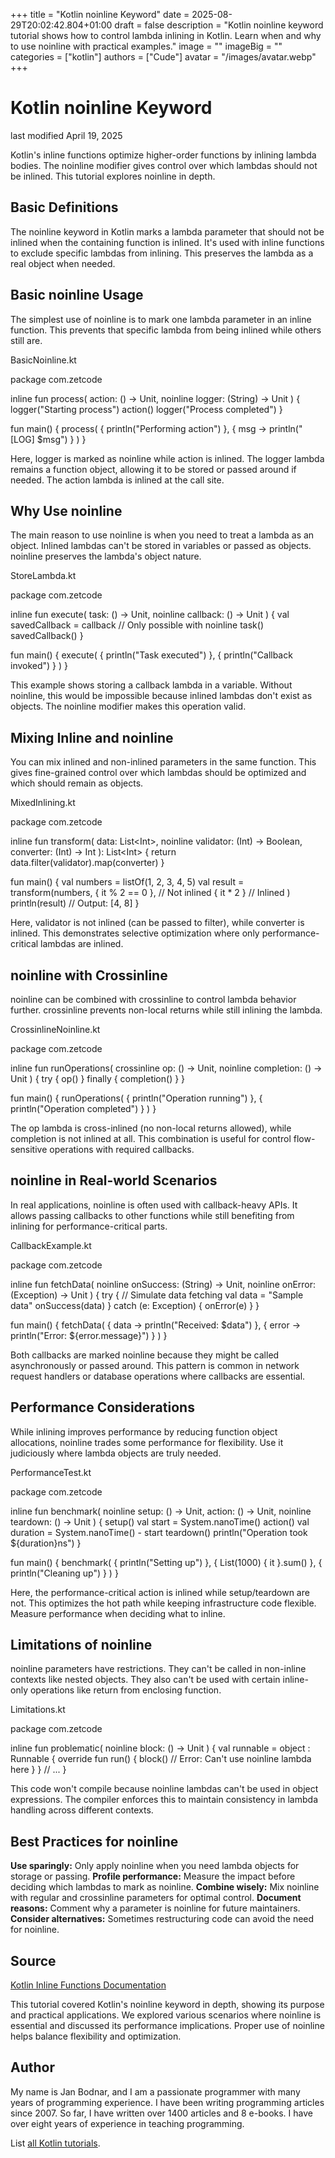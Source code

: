 +++
title = "Kotlin noinline Keyword"
date = 2025-08-29T20:02:42.804+01:00
draft = false
description = "Kotlin noinline keyword tutorial shows how to control lambda inlining in Kotlin. Learn when and why to use noinline with practical examples."
image = ""
imageBig = ""
categories = ["kotlin"]
authors = ["Cude"]
avatar = "/images/avatar.webp"
+++

# Kotlin noinline Keyword

last modified April 19, 2025

Kotlin's inline functions optimize higher-order functions by inlining lambda
bodies. The noinline modifier gives control over which lambdas
should not be inlined. This tutorial explores noinline in depth.

## Basic Definitions

The noinline keyword in Kotlin marks a lambda parameter that should
not be inlined when the containing function is inlined. It's used with inline
functions to exclude specific lambdas from inlining. This preserves the lambda
as a real object when needed.

## Basic noinline Usage

The simplest use of noinline is to mark one lambda parameter in an
inline function. This prevents that specific lambda from being inlined while
others still are.

BasicNoinline.kt
  

package com.zetcode

inline fun process(
    action: () -&gt; Unit,
    noinline logger: (String) -&gt; Unit
) {
    logger("Starting process")
    action()
    logger("Process completed")
}

fun main() {
    process(
        { println("Performing action") },
        { msg -&gt; println("[LOG] $msg") }
    )
}

Here, logger is marked as noinline while action
is inlined. The logger lambda remains a function object, allowing it to be stored
or passed around if needed. The action lambda is inlined at the call site.

## Why Use noinline

The main reason to use noinline is when you need to treat a lambda
as an object. Inlined lambdas can't be stored in variables or passed as objects.
noinline preserves the lambda's object nature.

StoreLambda.kt
  

package com.zetcode

inline fun execute(
    task: () -&gt; Unit,
    noinline callback: () -&gt; Unit
) {
    val savedCallback = callback // Only possible with noinline
    task()
    savedCallback()
}

fun main() {
    execute(
        { println("Task executed") },
        { println("Callback invoked") }
    )
}

This example shows storing a callback lambda in a variable. Without
noinline, this would be impossible because inlined lambdas don't
exist as objects. The noinline modifier makes this operation valid.

## Mixing Inline and noinline

You can mix inlined and non-inlined parameters in the same function. This gives
fine-grained control over which lambdas should be optimized and which should
remain as objects.

MixedInlining.kt
  

package com.zetcode

inline fun transform(
    data: List&lt;Int&gt;,
    noinline validator: (Int) -&gt; Boolean,
    converter: (Int) -&gt; Int
): List&lt;Int&gt; {
    return data.filter(validator).map(converter)
}

fun main() {
    val numbers = listOf(1, 2, 3, 4, 5)
    val result = transform(numbers,
        { it % 2 == 0 }, // Not inlined
        { it * 2 }       // Inlined
    )
    println(result) // Output: [4, 8]
}

Here, validator is not inlined (can be passed to filter),
while converter is inlined. This demonstrates selective optimization
where only performance-critical lambdas are inlined.

## noinline with Crossinline

noinline can be combined with crossinline to control
lambda behavior further. crossinline prevents non-local returns
while still inlining the lambda.

CrossinlineNoinline.kt
  

package com.zetcode

inline fun runOperations(
    crossinline op: () -&gt; Unit,
    noinline completion: () -&gt; Unit
) {
    try {
        op()
    } finally {
        completion()
    }
}

fun main() {
    runOperations(
        { println("Operation running") },
        { println("Operation completed") }
    )
}

The op lambda is cross-inlined (no non-local returns allowed), while
completion is not inlined at all. This combination is useful for
control flow-sensitive operations with required callbacks.

## noinline in Real-world Scenarios

In real applications, noinline is often used with callback-heavy
APIs. It allows passing callbacks to other functions while still benefiting from
inlining for performance-critical parts.

CallbackExample.kt
  

package com.zetcode

inline fun fetchData(
    noinline onSuccess: (String) -&gt; Unit,
    noinline onError: (Exception) -&gt; Unit
) {
    try {
        // Simulate data fetching
        val data = "Sample data"
        onSuccess(data)
    } catch (e: Exception) {
        onError(e)
    }
}

fun main() {
    fetchData(
        { data -&gt; println("Received: $data") },
        { error -&gt; println("Error: ${error.message}") }
    )
}

Both callbacks are marked noinline because they might be called
asynchronously or passed around. This pattern is common in network request
handlers or database operations where callbacks are essential.

## Performance Considerations

While inlining improves performance by reducing function object allocations,
noinline trades some performance for flexibility. Use it judiciously
where lambda objects are truly needed.

PerformanceTest.kt
  

package com.zetcode

inline fun benchmark(
    noinline setup: () -&gt; Unit,
    action: () -&gt; Unit,
    noinline teardown: () -&gt; Unit
) {
    setup()
    val start = System.nanoTime()
    action()
    val duration = System.nanoTime() - start
    teardown()
    println("Operation took ${duration}ns")
}

fun main() {
    benchmark(
        { println("Setting up") },
        { List(1000) { it }.sum() },
        { println("Cleaning up") }
    )
}

Here, the performance-critical action is inlined while setup/teardown
are not. This optimizes the hot path while keeping infrastructure code flexible.
Measure performance when deciding what to inline.

## Limitations of noinline

noinline parameters have restrictions. They can't be called in
non-inline contexts like nested objects. They also can't be used with certain
inline-only operations like return from enclosing function.

Limitations.kt
  

package com.zetcode

inline fun problematic(
    noinline block: () -&gt; Unit
) {
    val runnable = object : Runnable {
        override fun run() {
            block() // Error: Can't use noinline lambda here
        }
    }
    // ...
}

This code won't compile because noinline lambdas can't be used in
object expressions. The compiler enforces this to maintain consistency in lambda
handling across different contexts.

## Best Practices for noinline

**Use sparingly:** Only apply noinline when you
need lambda objects for storage or passing.
**Profile performance:** Measure the impact before deciding which
lambdas to mark as noinline.
**Combine wisely:** Mix noinline with regular and
crossinline parameters for optimal control.
**Document reasons:** Comment why a parameter is
noinline for future maintainers.
**Consider alternatives:** Sometimes restructuring code can
avoid the need for noinline.

## Source

[Kotlin Inline Functions Documentation](https://kotlinlang.org/docs/inline-functions.html)

This tutorial covered Kotlin's noinline keyword in depth, showing
its purpose and practical applications. We explored various scenarios where
noinline is essential and discussed its performance implications.
Proper use of noinline helps balance flexibility and optimization.

## Author

My name is Jan Bodnar, and I am a passionate programmer with many years of
programming experience. I have been writing programming articles since 2007. So
far, I have written over 1400 articles and 8 e-books. I have over eight years of
experience in teaching programming.

List [all Kotlin tutorials](/kotlin/).